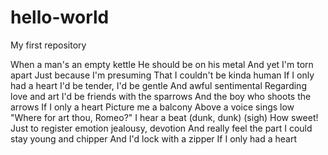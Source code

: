 # hello-world
My first repository

When a man's an empty kettle
He should be on his metal
And yet I'm torn apart
Just because I'm presuming
That I couldn't be kinda human
If I only had a heart
I'd be tender, I'd be gentle
And awful sentimental
Regarding love and art
I'd be friends with the sparrows
And the boy who shoots the arrows
If I only a heart
Picture me a balcony
Above a voice sings low
"Where for art thou, Romeo?"
I hear a beat (dunk, dunk)
(sigh) How sweet!
Just to register emotion jealousy, devotion
And really feel the part
I could stay young and chipper
And I'd lock with a zipper
If I only had a heart
